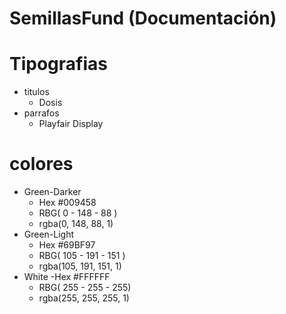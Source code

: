 # SemillasFund (Documentación)
# Tipografias
- titulos
  - Dosis
- parrafos
  - Playfair Display
# colores
  - Green-Darker
    - Hex #009458
    - RBG( 0 - 148 - 88 )
    - rgba(0, 148, 88, 1)
  - Green-Light
    - Hex #69BF97
    - RBG( 105 - 191 - 151 )
    - rgba(105, 191, 151, 1)
  - White
    -Hex #FFFFFF
    - RBG( 255 - 255 - 255)
    - rgba(255, 255, 255, 1)
 
